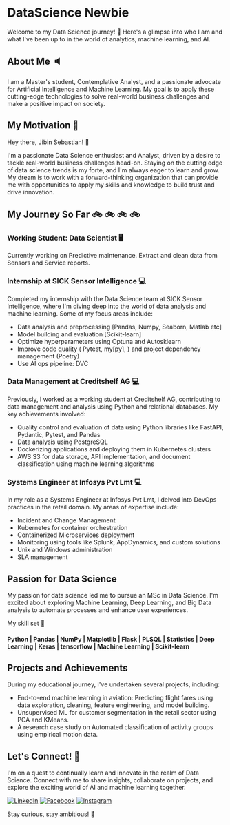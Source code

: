 # DataScience Newbie

Welcome to my Data Science journey! 🚀 Here's a glimpse into who I am and what I've been up to in the world of analytics, machine learning, and AI.

## About Me :speaker:

I am a Master's student, Contemplative Analyst, and a passionate advocate for Artificial Intelligence and Machine Learning. My goal is to apply these cutting-edge technologies to solve real-world business challenges and make a positive impact on society.

## My Motivation :roller_coaster:

Hey there, Jibin Sebastian! 👋

I'm a passionate Data Science enthusiast and Analyst, driven by a desire to tackle real-world business challenges head-on. Staying on the cutting edge of data science trends is my forte, and I'm always eager to learn and grow. My dream is to work with a forward-thinking organization that can provide me with opportunities to apply my skills and knowledge to build trust and drive innovation.

## My Journey So Far :bike: :bike: :bike: :bike:

### Working Student: Data Scientist 🖥️

Currently working on Predictive maintenance.
Extract and clean data from Sensors and Service reports.

### Internship at SICK Sensor Intelligence :computer:

Completed my internship with the Data Science team at SICK Sensor Intelligence, where I'm diving deep into the world of data analysis and machine learning. Some of my focus areas include:
- Data analysis and preprocessing [Pandas, Numpy, Seaborn, Matlab etc]
- Model building and evaluation [Scikit-learn]
- Optimize hyperparameters using Optuna and Autosklearn
- Improve code quality ( Pytest, my[py], ) and project dependency management (Poetry)
- Use AI ops pipeline: DVC

### Data Management at Creditshelf AG :computer:

Previously, I worked as a working student at Creditshelf AG, contributing to data management and analysis using Python and relational databases. My key achievements involved:

- Quality control and evaluation of data using Python libraries like FastAPI, Pydantic, Pytest, and Pandas
- Data analysis using PostgreSQL
- Dockerizing applications and deploying them in Kubernetes clusters
- AWS S3 for data storage, API implementation, and document classification using machine learning algorithms

### Systems Engineer at Infosys Pvt Lmt :computer:

In my role as a Systems Engineer at Infosys Pvt Lmt, I delved into DevOps practices in the retail domain. My areas of expertise include:

- Incident and Change Management
- Kubernetes for container orchestration
- Containerized Microservices deployment
- Monitoring using tools like Splunk, AppDynamics, and custom solutions
- Unix and Windows administration
- SLA management

## Passion for Data Science

My passion for data science led me to pursue an MSc in Data Science. I'm excited about exploring Machine Learning, Deep Learning, and Big Data analysis to automate processes and enhance user experiences. 

My skill set :construction_worker:
#### Python | Pandas | NumPy | Matplotlib | Flask | PLSQL | Statistics | Deep Learning | Keras | tensorflow | Machine Learning | Scikit-learn

## Projects and Achievements

During my educational journey, I've undertaken several projects, including:

- End-to-end machine learning in aviation: Predicting flight fares using data exploration, cleaning, feature engineering, and model building.
- Unsupervised ML for customer segmentation in the retail sector using PCA and KMeans.
- A research case study on Automated classification of activity groups using empirical motion data.

## Let's Connect!  :calling:

I'm on a quest to continually learn and innovate in the realm of Data Science. Connect with me to share insights, collaborate on projects, and explore the exciting world of AI and machine learning together.

[![LinkedIn](https://img.shields.io/badge/LinkedIn-Connect-blue)](https://www.linkedin.com/)
[![Facebook](https://img.shields.io/badge/Facebook-Follow-blue)](https://www.facebook.com/)
[![Instagram](https://img.shields.io/badge/Instagram-Follow-blue)](https://www.instagram.com/)

Stay curious, stay ambitious! 🌟
